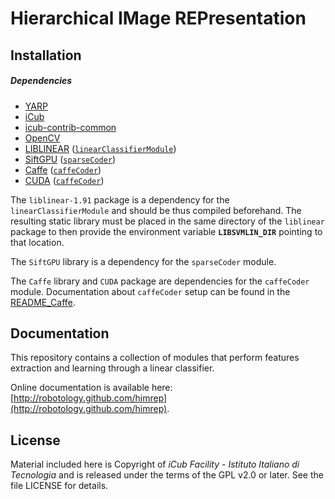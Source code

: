 Hierarchical IMage REPresentation
======

## Installation

##### Dependencies

- [YARP](https://github.com/robotology/yarp)
- [iCub](https://github.com/robotology/icub-main)
- [icub-contrib-common](https://github.com/robotology/icub-contrib-common)
- [OpenCV](http://opencv.org/downloads.html)
- [LIBLINEAR](http://www.csie.ntu.edu.tw/~cjlin/liblinear/) ([`linearClassifierModule`](https://github.com/robotology/himrep/tree/master/modules/linearClassifierModule))
- [SiftGPU](http://cs.unc.edu/~ccwu/siftgpu) ([`sparseCoder`](https://github.com/robotology/himrep/tree/master/modules/sparseCoder))
- [Caffe](http://caffe.berkeleyvision.org/) ([`caffeCoder`](https://github.com/robotology/himrep/tree/master/modules/caffeCoder))
- [CUDA](https://developer.nvidia.com/cuda-zone) ([`caffeCoder`](https://github.com/robotology/himrep/tree/master/modules/caffeCoder))

The `liblinear-1.91` package is a dependency for the `linearClassifierModule` and should be thus compiled beforehand. The resulting static library must be placed in the same directory of the `liblinear` package to then provide the environment variable **`LIBSVMLIN_DIR`** pointing to that location.

The `SiftGPU` library is a dependency for the `sparseCoder` module.

The `Caffe` library and `CUDA` package are dependencies for the `caffeCoder` module. Documentation about `caffeCoder` setup can be found in the [README_Caffe](https://github.com/robotology/himrep/blob/master/README_Caffe.md).

## Documentation

This repository contains a collection of modules that perform features extraction and learning through a linear classifier.

Online documentation is available here: [http://robotology.github.com/himrep](http://robotology.github.com/himrep).

## License

Material included here is Copyright of _iCub Facility - Istituto Italiano di Tecnologia_ and is released under the terms of the GPL v2.0 or later. See the file LICENSE for details.
